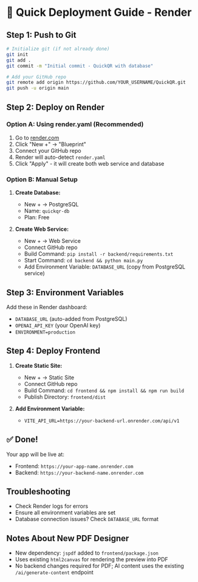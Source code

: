 # 🚀 Quick Deployment Guide - Render

## **Step 1: Push to Git**
```bash
# Initialize git (if not already done)
git init
git add .
git commit -m "Initial commit - QuickQR with database"

# Add your GitHub repo
git remote add origin https://github.com/YOUR_USERNAME/QuickQR.git
git push -u origin main
```

## **Step 2: Deploy on Render**

### **Option A: Using render.yaml (Recommended)**
1. Go to [render.com](https://render.com)
2. Click "New +" → "Blueprint"
3. Connect your GitHub repo
4. Render will auto-detect `render.yaml`
5. Click "Apply" - it will create both web service and database

### **Option B: Manual Setup**
1. **Create Database:**
   - New + → PostgreSQL
   - Name: `quickqr-db`
   - Plan: Free

2. **Create Web Service:**
   - New + → Web Service
   - Connect GitHub repo
   - Build Command: `pip install -r backend/requirements.txt`
   - Start Command: `cd backend && python main.py`
   - Add Environment Variable: `DATABASE_URL` (copy from PostgreSQL service)

## **Step 3: Environment Variables**
Add these in Render dashboard:
- `DATABASE_URL` (auto-added from PostgreSQL)
- `OPENAI_API_KEY` (your OpenAI key)
- `ENVIRONMENT=production`

## **Step 4: Deploy Frontend**
1. **Create Static Site:**
   - New + → Static Site
   - Connect GitHub repo
    - Build Command: `cd frontend && npm install && npm run build`
   - Publish Directory: `frontend/dist`

2. **Add Environment Variable:**
   - `VITE_API_URL=https://your-backend-url.onrender.com/api/v1`

## **✅ Done!**
Your app will be live at:
- Frontend: `https://your-app-name.onrender.com`
- Backend: `https://your-backend-name.onrender.com`

## **Troubleshooting**
- Check Render logs for errors
- Ensure all environment variables are set
- Database connection issues? Check `DATABASE_URL` format 

## **Notes About New PDF Designer**
- New dependency: `jspdf` added to `frontend/package.json`
- Uses existing `html2canvas` for rendering the preview into PDF
- No backend changes required for PDF; AI content uses the existing `/ai/generate-content` endpoint